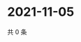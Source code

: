 # 2021-11-05

共 0 条

<!-- BEGIN WEIBO -->
<!-- 最后更新时间 Fri Nov 05 2021 18:09:31 GMT+0800 (China Standard Time) -->

<!-- END WEIBO -->
